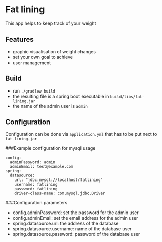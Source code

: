 # Fat lining

This app helps to keep track of your weight

## Features

* graphic visualisation of weight changes
* set your own goal to achieve
* user management

## Build

* run `./gradlew build`
* the resulting file is a spring boot executable in `build/libs/fat-lining.jar`
* the name of the admin user is `admin`

## Configuration

Configuration can be done via `application.yml` that has to be put next to `fat-lining.jar`

###Example configuration for mysql usage
```
config:
  adminPassword: admin
  adminEmail: test@example.com
spring:
  datasource:
    url: "jdbc:mysql://localhost/fatlining"
    username: fatlining
    password: fatlining
    driver-class-name: com.mysql.jdbc.Driver
```

###Configuration parameters

* config.adminPassword: set the password for the admin user
* config.adminEmail: set the email address for the admin user
* spring.datasource.url: the address of the database
* spring.datasource.username: name of the database user
* spring.datasource.password: password of the database user
